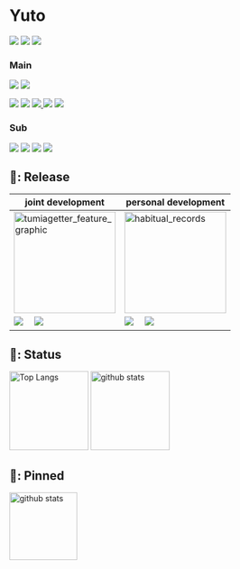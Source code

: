 # Yuto
<p align="left"> 
  <a href="https://twitter.com/tsukatsuka1783"><img src="https://img.shields.io/badge/-Twitter-white.svg?logo=twitter&logoColor=1DA1F2&style=flat"></a>  
  <a href="https://zenn.dev/tsukatsuka1783"><img src="https://img.shields.io/badge/-Zenn-9cf.svg?logo=zenn&logoColor=00ffff&style=flat&url=https://simpleicons.org/?q=zenn"></a>
  <img src="https://img.shields.io/badge/-Wantedly-8a2be2.svg?logo=wearos&logoColor=00bfff&style=flat">  
</p>


### Main 
<p align="left"> 
  <img src="https://img.shields.io/badge/-C-A8B9CC.svg?logo=c&logoColor=white&style=flat">  
  <a href="https://www.eclipse.org/"><img src="https://img.shields.io/badge/-Embedded-2C2255.svg?logo=amazonec2&logoColor=white&style=flat"></a>  
</p>
<p align="left">
  <a href="https://dart.dev/"><img src="https://img.shields.io/badge/-Dart-0175C2.svg?logo=dart&logoColor=00ffff&style=flat"></a>
  <a href="https://flutter.dev/"><img src="https://img.shields.io/badge/-Flutter-119EFF.svg?logo=flutter&logoColor=00ffff&style=flat"></a>
  <a href="https://firebase.google.com/?hl=ja"><img src="https://img.shields.io/badge/-Firebase-FFCA28.svg?logo=firebase&logoColor=ffff00&style=flat">
  <a href="https://developer.android.com/studio/intro?hl=ja"><img src="https://img.shields.io/badge/-Android Studio-3DDC84.svg?logo=androidstudio&logoColor=0175C2&style=flat"></a>
  <a href=""><img src="https://img.shields.io/badge/-VSCode-007ACC.svg?logo=visual-studio-code&logoColor=00bfff&style=flat"></a>
</p>  

### Sub 
<p align="left"> 
  <a href="https://www.python.org/"><img src="https://img.shields.io/badge/-Python-F9DC3E.svg?logo=python&logoColor=119EFF&style=flat"></a>
  <a href="https://docs.pytest.org/en/7.1.x/contents.html"><img src="https://img.shields.io/badge/-Pytest-0A9EDC.svg?logo=pytest&logoColor=adff2f&style=flat"></a>
  <a href="https://www.arduino.cc/"><img src="https://img.shields.io/badge/-Arduino-00979D.svg?logo=arduino&logoColor=white&style=flat"></a>  
  <a href="https://aws.amazon.com/jp/"><img src="https://img.shields.io/badge/-AWS-232F3E.svg?logo=amazonaws&logoColor=white&style=flat"></a>
</p>  

## :small_blue_diamond:: Release  
|joint development|personal development|
|---|---|
|<img alt="tumiagetter_feature_graphic" height="180px" src=https://user-images.githubusercontent.com/61080605/178375031-2ba2237c-832a-4233-9fac-b1217ad54c0a.png>|<img alt="habitual_records" height="180px" src=https://user-images.githubusercontent.com/61080605/178613822-0a5949ec-4be1-4957-928f-f84054c209f7.png>|
|<a href="https://apps.apple.com/jp/app/%E3%81%A4%E3%81%BF%E3%81%82%E3%81%92%E3%81%A3%E3%81%9F%E3%83%BC/id1626830264"><img src="https://img.shields.io/badge/-App Store-white.svg?logo=appstore&logoColor=119EFF&style=flat"></a>&emsp; <a href="https://play.google.com/store/apps/details?id=com.zerokaraapp.tumiagetter"><img src="https://img.shields.io/badge/-Google Play-white.svg?logo=googleplay&logoColor=119EFF&style=flat"></a>|<a href="https://apps.apple.com/us/app/%E7%BF%92%E6%85%A3%E5%8C%96%E8%A8%98%E9%8C%B2/id1624851041"><img src="https://img.shields.io/badge/-App Store-white.svg?logo=appstore&logoColor=119EFF&style=flat"></a>&emsp; <a href="https://play.google.com/store/apps/details?id=com.Yuto.habitual_records"><img src="https://img.shields.io/badge/-Google Play-white.svg?logo=googleplay&logoColor=119EFF&style=flat"></a>|

## :small_blue_diamond:: Status  

<p align="left"> 
  <img alt="Top Langs" height="140px" src="https://github-readme-stats.vercel.app/api/top-langs/?username=matttake&layout=compact&theme=buefy=true&theme=onedark"/>
  <img alt="github stats" height="140px" src="https://github-readme-stats.vercel.app/api?username=matttake&show_icons=true&theme=buefy"/>
</p>

## :small_blue_diamond:: Pinned  

<p align="left"> 
  <img alt="github stats" height="120px" src="https://github-readme-stats.vercel.app/api/pin/?username=matttake&repo=Habitual_Records" />
</p>
